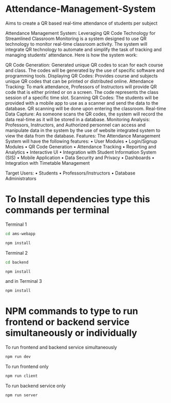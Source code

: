 # Attendance-Management-System
Aims to create a QR based real-time attendance of students per subject

Attendance Management System: Leveraging QR Code Technology for Streamlined Classroom Monitoring is a system designed to use QR technology to monitor real-time classroom activity. The system will integrate QR technology to automate and simplify the task of tracking and managing students’ attendance. Here is how the system work:

QR Code Generation: Generated unique QR codes to scan for each course and class. The codes will be generated by the use of specific software and programming tools.
Displaying QR Codes: Provides course and subjects unique QR codes that can be printed or distributed online.
Attendance Tracking: To mark attendance, Professors of Instructors will provide QR code that is either printed or on a screen. The code represents the class session of a specific time slot.
Scanning QR Codes: The students will be provided with a mobile app to use as a scanner and send the data to the database. QR scanning will be done upon entering the classroom.
Real-time Data Capture: As someone scans the QR codes, the system will record the data real-time as it will be stored in a database.
Monitoring Analysis: Professors, Instructors, and Authorized personnel can access and manipulate data in the system by the use of website integrated system to view the data from the database.
Features: The Attendance Management System will have the following features: • User Modules • Login/Signup Modules • QR Code Generation • Attendance Tracking • Reporting and Analytics • Interactive UI • Integration with Student Information System (SIS) • Mobile Application • Data Security and Privacy • Dashboards • Integration with Timetable Management

Target Users: • Students • Professors/Instructors • Database Administrators




# To Install dependencies type this commands per terminal

Terminal 1
```bash
cd ams-webapp
```
```bash
npm install
```
Terminal 2
```bash
cd backend
```
```bash
npm install
```
and in Terminal 3
```bash
npm install
```



# NPM commands to type to run frontend or backend service simultaneously or individually


To run frontend and backend service simultaneously
```bash
npm run dev
```

To run frontend only
```bash
npm run client
```

To run backend service only
```bash
npm run server
```
